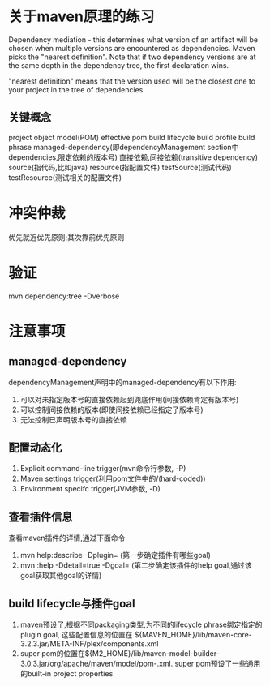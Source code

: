 # 关于maven原理的练习

Dependency mediation - this determines what version of an artifact will be chosen when multiple versions are encountered as dependencies.
Maven picks the "nearest definition".
Note that if two dependency versions are at the same depth in the dependency tree, the first declaration wins.

"nearest definition" means that the version used will be the closest one to your project in the tree of dependencies.


## 关键概念
project object model(POM)
effective pom
build lifecycle
build profile
build phrase
managed-dependency(即dependencyManagement section中dependencies,限定依赖的版本号)
直接依赖,间接依赖(transitive dependency)
source(指代码,比如java)
resource(指配置文件)
testSource(测试代码)
testResource(测试相关的配置文件)

# 冲突仲裁
优先就近优先原则;其次靠前优先原则


# 验证
mvn dependency:tree -Dverbose


# 注意事项
## managed-dependency
dependencyManagement声明中的managed-dependency有以下作用:
1. 可以对未指定版本号的直接依赖起到兜底作用(间接依赖肯定有版本号)
2. 可以控制间接依赖的版本(即使间接依赖已经指定了版本号)
3. 无法控制已声明版本号的直接依赖

## 配置动态化
1. Explicit command-line trigger(mvn命令行参数, -P)
2. Maven settings trigger(利用pom文件中的<settings>/<activeProfiles>(hard-coded))
3. Environment specifc trigger(JVM参数, -D)

## 查看插件信息
查看maven插件的详情,通过下面命令
1. mvn help:describe -Dplugin=<plugin-id>  (第一步确定插件有哪些goal)
2. mvn <goal-prefix>:help -Ddetail=true -Dgoal=<goal-name> (第二步确定该插件的help goal,通过该goal获取其他goal的详情)

## build lifecycle与插件goal
1. maven预设了,根据不同packaging类型,为不同的lifecycle phrase绑定指定的plugin goal, 这些配置信息的位置在 ${MAVEN_HOME}/lib/maven-core-3.2.3.jar/META-INF/plex/components.xml
2. super pom的位置在${M2_HOME}/lib/maven-model-builder-3.0.3.jar/org/apache/maven/model/pom-<version>.xml. super pom预设了一些通用的built-in project properties

